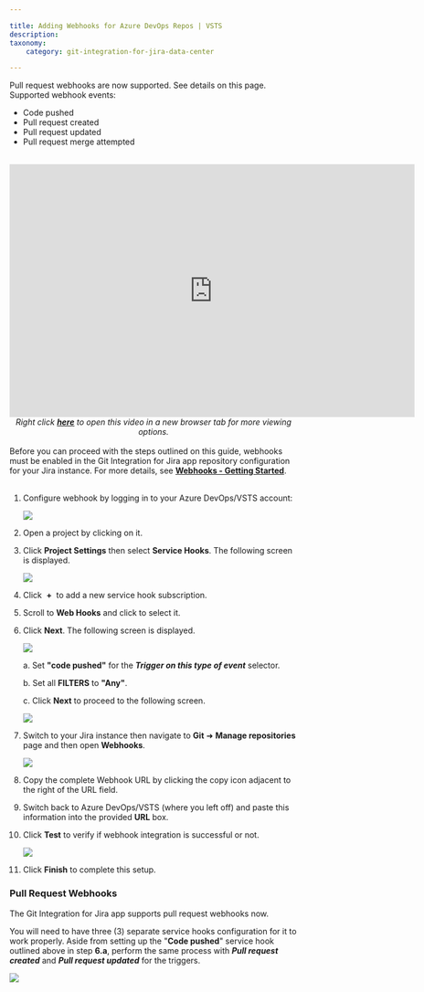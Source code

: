 ```yaml
---

title: Adding Webhooks for Azure DevOps Repos | VSTS
description:
taxonomy:
    category: git-integration-for-jira-data-center

---
```


<div class="bbb-callout bbb--info">
    <div class="irow">
    <div class="ilogobox">
        <span class="logoimg"></span>
    </div>
    <div class="imsgbox">
        Pull request webhooks are now supported. See details on this page.
        <div class='nextpara'>Supported webhook events:</div>
        <ul>
            <li>Code pushed</li>
            <li>Pull request created</li>
            <li>Pull request updated</li>
            <li>Pull request merge attempted</li>
        </ul>
    </div>
    </div>
</div>
<br>

<div class='embed-container embed-container--16-10'>
    <iframe width='709' height='443' src='https://fast.wistia.com/embed/iframe/61wl72vp91?videoFoam=true' frameborder='0' allowfullscreen ></iframe>
</div>

<div align='center'>
    <i>Right click <a href='https://bigbrassband.wistia.com/medias/61wl72vp91'><b>here</b></a> to open this video in a new browser tab for more viewing options.</i>
</div>
<br>

<div class="bbb-callout bbb--error">
    <div class="irow">
    <div class="ilogobox">
        <span class="logoimg"></span>
    </div>
    <div class="imsgbox">
        Before you can proceed with the steps outlined on this guide, webhooks must be enabled in the Git Integration for Jira app repository configuration for your Jira instance. For more details, see <a href='/git-integration-for-jira-data-center/integration-webhooks-gij-self-managed/'><b>Webhooks - Getting Started</b></a>.
    </div>
    </div>
</div>
<br>


1.  Configure webhook by logging in to your Azure DevOps/VSTS account:

    ![](https://bigbrassband.com/confluence/images/webhooks-azure-devops-sel-proj.png)

2.  Open a project by clicking on it.

3.  Click **Project Settings** then select **Service Hooks**. The following screen is displayed.

    ![](https://bigbrassband.com/confluence/images/webhooks-azure-devops-add-shooks.png)

4.  Click  **+**  to add a new service hook subscription.

5.  Scroll to **Web Hooks** and click to select it.

6.  Click **Next**. The following screen is displayed.

    ![](https://bigbrassband.com/confluence/images/webhooks-azure-devops-triggers-cfg.png)

    a.   Set **"code pushed"** for the _**Trigger on this type of event**_ selector.

    b.  Set all **FILTERS** to **"Any"**.

    c.  Click **Next** to proceed to the following screen.

    ![](https://bigbrassband.com/confluence/images/webhooks-azure-devops-action-cfg.png)

7.  Switch to your Jira instance then navigate to **Git** ➜ **Manage repositories** page and then open **Webhooks**.

    ![](https://bigbrassband.atlassian.net/wiki/download/attachments/171999302/jira-server-git-webhooks-loc-pointer.png?version=1&modificationDate=1589618460089&cacheVersion=1&api=v2)

8.  Copy the complete Webhook URL by clicking the copy icon adjacent to the right of the URL field.

9.  Switch back to Azure DevOps/VSTS (where you left off) and paste this information into the provided **URL** box.

10. Click **Test** to verify if webhook integration is successful or not.

    ![](https://bigbrassband.com/confluence/images/webhooks-azure-devops-test-cfg.png)

11. Click **Finish** to complete this setup.


### **Pull Request Webhooks**

The Git Integration for Jira app supports pull request webhooks now.

You will need to have three (3) separate service hooks configuration for it to work properly. Aside from setting up the "**Code pushed**" service hook outlined above in step **6.a**, perform the same process with **_Pull request created_** and _**Pull request updated**_ for the triggers.

![](https://bigbrassband.atlassian.net/wiki/download/attachments/171999302/azure-devops-server-2019-req-service-hooks.png?version=1&modificationDate=1578500217458&cacheVersion=1&api=v2)

